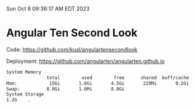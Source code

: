 Sun Oct  8 09:36:17 AM EDT 2023

# Angular Ten Second Look

Code: https://github.com/kusl/angulartensecondlook

Deployment: https://github.com/angularten/angularten.github.io

```bash
System Memory
               total        used        free      shared  buff/cache   available
Mem:            15Gi       1.6Gi       4.5Gi       220Mi       9.2Gi        13Gi
Swap:          8.0Gi       1.0Mi       8.0Gi
System Storage
1.2G	.
```
